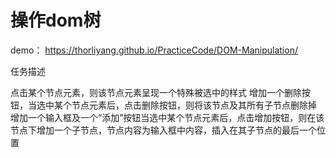# 操作dom树

demo： https://thorliyang.github.io/PracticeCode/DOM-Manipulation/

任务描述

点击某个节点元素，则该节点元素呈现一个特殊被选中的样式
增加一个删除按钮，当选中某个节点元素后，点击删除按钮，则将该节点及其所有子节点删除掉
增加一个输入框及一个“添加”按钮当选中某个节点元素后，点击增加按钮，则在该节点下增加一个子节点，节点内容为输入框中内容，插入在其子节点的最后一个位置
